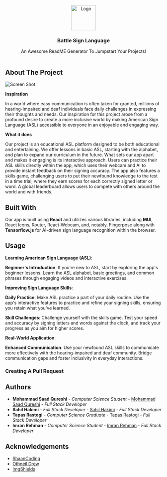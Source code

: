 <br/>
<p align="center">
  <a href="https://github.com/ms-q-14/Battle-Sign-Language">
    <img src="https://i.imgur.com/liIdCKm.png" alt="Logo" width="80" height="80">
  </a>

  <h3 align="center">Battle Sign Language </h3>

  <p align="center">
    An Awesome ReadME Generator To Jumpstart Your Projects!
    <br/>
    <br/>
  </p>
</p>



## About The Project

![Screen Shot](https://i.imgur.com/MS4OnNz.jpg)

<strong>Inspiration</strong>

In a world where easy communication is often taken for granted, millions of hearing-impaired and deaf individuals face daily challenges in expressing their thoughts and needs. Our inspiration for this project arose from a profound desire to create a more inclusive world by making American Sign Language (ASL) accessible to everyone in an enjoyable and engaging way.

<strong>What it does</strong>

Our project is an educational ASL platform designed to be both educational and entertaining. We offer lessons in basic ASL, starting with the alphabet, and plan to expand our curriculum in the future. What sets our app apart and makes it engaging is its interactive approach. Users can practice their ASL skills directly within the app, which uses their webcam and AI to provide instant feedback on their signing accuracy. The app also features a skills game, challenging users to put their newfound knowledge to the test in a time trial, where they earn scores for each correctly signed letter or word. A global leaderboard allows users to compete with others around the world and with friends.

## Built With

Our app is built using <strong>React</strong> and utilizes various libraries, including <strong>MUI</strong>, React Icons, Router, React-Webcam, and, notably, Fingerpose along with <strong>Tensorflow.js</strong> for AI-driven sign language recognition within the browser.


## Usage

<strong>Learning American Sign Language (ASL)</strong>:

<strong>Beginner's Introduction</strong>: If you're new to ASL, start by exploring the app's beginner lessons. Learn the ASL alphabet, basic greetings, and common phrases through engaging videos and interactive exercises.

<strong>Improving Sign Language Skills</strong>:

<strong>Daily Practice</strong>: Make ASL practice a part of your daily routine. Use the app's interactive features to practice and refine your signing skills, ensuring you retain what you've learned.

<strong>Skill Challenges</strong>: Challenge yourself with the skills game. Test your speed and accuracy by signing letters and words against the clock, and track your progress as you aim for higher scores.

<strong>Real-World Application</strong>:

<strong>Enhanced Communication</strong>: Use your newfound ASL skills to communicate more effectively with the hearing-impaired and deaf community. Bridge communication gaps and foster inclusivity in everyday interactions.

### Creating A Pull Request



## Authors

* **Mohammad Saad Qureshi** - *Computer Science Student* - [Mohammad Saad Qureshi](https://github.com/ms-q-14) - *Full Stack Developer*
* **Sahil Hakimi** - *Full Stack Developer* - [Sahil Hakimi](https://github.com/SahilHakimiUofT) - *Full Stack Developer*
* **Tapas Rastogi** - *Computer Science Graduate* - [Tapas Rastogi](https://github.com/tapasrastogi2411) - *Full Stack Developer*
* **Imran Rehman** - *Computer Science Student* - [Imran Rehman](https://github.com/imranrehman-it) - *Full Stack Developer*

## Acknowledgements

* [ShaanCoding](https://github.com/ShaanCoding/)
* [Othneil Drew](https://github.com/othneildrew/Best-README-Template)
* [ImgShields](https://shields.io/)
